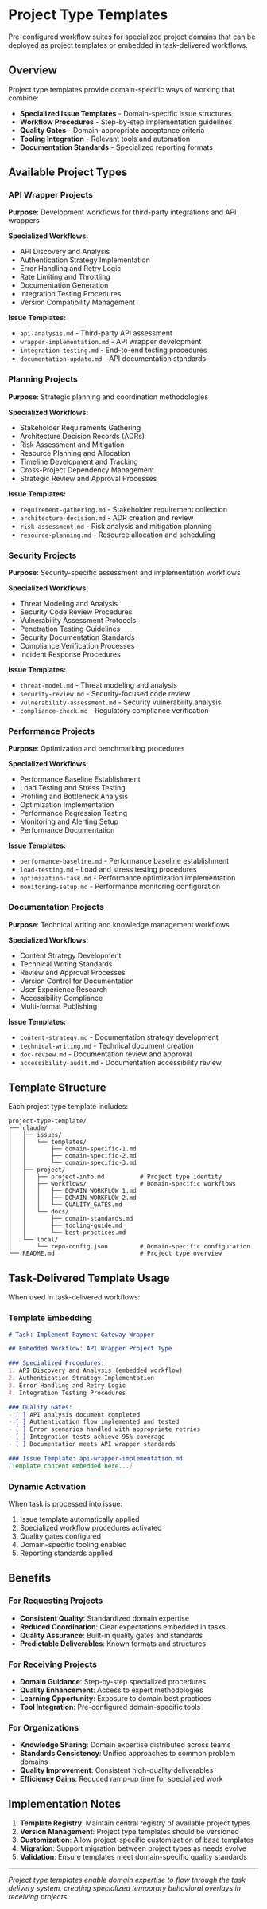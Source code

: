 # Project Type Templates

Pre-configured workflow suites for specialized project domains that can be deployed as project templates or embedded in task-delivered workflows.

## Overview

Project type templates provide domain-specific ways of working that combine:
- **Specialized Issue Templates** - Domain-specific issue structures
- **Workflow Procedures** - Step-by-step implementation guidelines  
- **Quality Gates** - Domain-appropriate acceptance criteria
- **Tooling Integration** - Relevant tools and automation
- **Documentation Standards** - Specialized reporting formats

## Available Project Types

### API Wrapper Projects

**Purpose**: Development workflows for third-party integrations and API wrappers

**Specialized Workflows:**
- API Discovery and Analysis
- Authentication Strategy Implementation
- Error Handling and Retry Logic
- Rate Limiting and Throttling
- Documentation Generation
- Integration Testing Procedures
- Version Compatibility Management

**Issue Templates:**
- `api-analysis.md` - Third-party API assessment
- `wrapper-implementation.md` - API wrapper development
- `integration-testing.md` - End-to-end testing procedures
- `documentation-update.md` - API documentation standards

### Planning Projects

**Purpose**: Strategic planning and coordination methodologies

**Specialized Workflows:**
- Stakeholder Requirements Gathering
- Architecture Decision Records (ADRs)
- Risk Assessment and Mitigation
- Resource Planning and Allocation
- Timeline Development and Tracking
- Cross-Project Dependency Management
- Strategic Review and Approval Processes

**Issue Templates:**
- `requirement-gathering.md` - Stakeholder requirement collection
- `architecture-decision.md` - ADR creation and review
- `risk-assessment.md` - Risk analysis and mitigation planning
- `resource-planning.md` - Resource allocation and scheduling

### Security Projects

**Purpose**: Security-specific assessment and implementation workflows

**Specialized Workflows:**
- Threat Modeling and Analysis
- Security Code Review Procedures
- Vulnerability Assessment Protocols
- Penetration Testing Guidelines
- Security Documentation Standards
- Compliance Verification Processes
- Incident Response Procedures

**Issue Templates:**
- `threat-model.md` - Threat modeling and analysis
- `security-review.md` - Security-focused code review
- `vulnerability-assessment.md` - Security vulnerability analysis
- `compliance-check.md` - Regulatory compliance verification

### Performance Projects

**Purpose**: Optimization and benchmarking procedures

**Specialized Workflows:**
- Performance Baseline Establishment
- Load Testing and Stress Testing
- Profiling and Bottleneck Analysis
- Optimization Implementation
- Performance Regression Testing
- Monitoring and Alerting Setup
- Performance Documentation

**Issue Templates:**
- `performance-baseline.md` - Performance baseline establishment
- `load-testing.md` - Load and stress testing procedures
- `optimization-task.md` - Performance optimization implementation
- `monitoring-setup.md` - Performance monitoring configuration

### Documentation Projects

**Purpose**: Technical writing and knowledge management workflows

**Specialized Workflows:**
- Content Strategy Development
- Technical Writing Standards
- Review and Approval Processes
- Version Control for Documentation
- User Experience Research
- Accessibility Compliance
- Multi-format Publishing

**Issue Templates:**
- `content-strategy.md` - Documentation strategy development
- `technical-writing.md` - Technical document creation
- `doc-review.md` - Documentation review and approval
- `accessibility-audit.md` - Documentation accessibility review

## Template Structure

Each project type template includes:

```
project-type-template/
├── claude/
│   ├── issues/
│   │   └── templates/
│   │       ├── domain-specific-1.md
│   │       ├── domain-specific-2.md
│   │       └── domain-specific-3.md
│   ├── project/
│   │   ├── project-info.md          # Project type identity
│   │   ├── workflows/               # Domain-specific workflows
│   │   │   ├── DOMAIN_WORKFLOW_1.md
│   │   │   ├── DOMAIN_WORKFLOW_2.md
│   │   │   └── QUALITY_GATES.md
│   │   └── docs/
│   │       ├── domain-standards.md
│   │       ├── tooling-guide.md
│   │       └── best-practices.md
│   └── local/
│       └── repo-config.json         # Domain-specific configuration
└── README.md                        # Project type overview
```

## Task-Delivered Template Usage

When used in task-delivered workflows:

### Template Embedding
```markdown
# Task: Implement Payment Gateway Wrapper

## Embedded Workflow: API Wrapper Project Type

### Specialized Procedures:
1. API Discovery and Analysis (embedded workflow)
2. Authentication Strategy Implementation
3. Error Handling and Retry Logic
4. Integration Testing Procedures

### Quality Gates:
- [ ] API analysis document completed
- [ ] Authentication flow implemented and tested
- [ ] Error scenarios handled with appropriate retries
- [ ] Integration tests achieve 95% coverage
- [ ] Documentation meets API wrapper standards

### Issue Template: api-wrapper-implementation.md
[Template content embedded here...]
```

### Dynamic Activation
When task is processed into issue:
1. Issue template automatically applied
2. Specialized workflow procedures activated
3. Quality gates configured
4. Domain-specific tooling enabled
5. Reporting standards applied

## Benefits

### For Requesting Projects
- **Consistent Quality**: Standardized domain expertise
- **Reduced Coordination**: Clear expectations embedded in tasks
- **Quality Assurance**: Built-in quality gates and standards
- **Predictable Deliverables**: Known formats and structures

### For Receiving Projects
- **Domain Guidance**: Step-by-step specialized procedures
- **Quality Enhancement**: Access to expert methodologies
- **Learning Opportunity**: Exposure to domain best practices
- **Tool Integration**: Pre-configured domain-specific tools

### For Organizations
- **Knowledge Sharing**: Domain expertise distributed across teams
- **Standards Consistency**: Unified approaches to common problem domains
- **Quality Improvement**: Consistent high-quality deliverables
- **Efficiency Gains**: Reduced ramp-up time for specialized work

## Implementation Notes

1. **Template Registry**: Maintain central registry of available project types
2. **Version Management**: Project type templates should be versioned
3. **Customization**: Allow project-specific customization of base templates
4. **Migration**: Support migration between project types as needs evolve
5. **Validation**: Ensure templates meet domain-specific quality standards

---

*Project type templates enable domain expertise to flow through the task delivery system, creating specialized temporary behavioral overlays in receiving projects.*